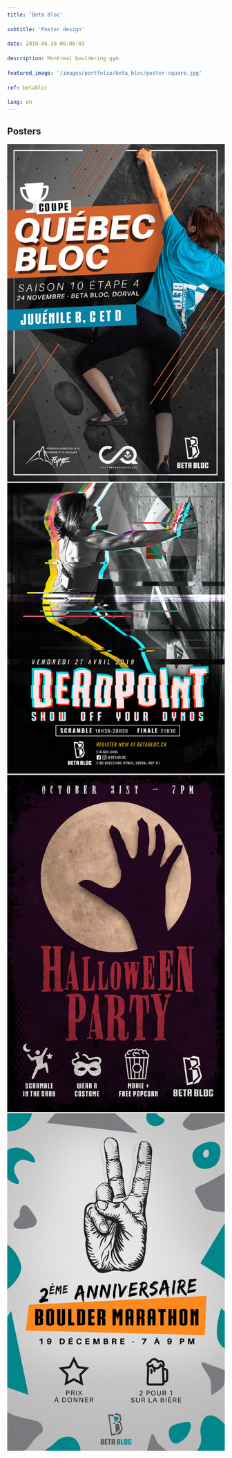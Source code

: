 ```yaml
---
title: 'Beta Bloc'

subtitle: 'Poster design'

date: 2018-06-30 00:00:03

description: Montreal bouldering gym. 

featured_image: '/images/portfolio/beta_bloc/poster-square.jpg'

ref: betabloc

lang: en
---
```



## Posters

<div class="gallery" data-columns="2">
	<img src="/images/portfolio/beta_bloc/coupe_quebec.jpg">
	<img src="/images/portfolio/beta_bloc/deadpoint4.jpg">
	<img src="/images/portfolio/beta_bloc/halloween.jpg">
	<img src="/images/portfolio/beta_bloc/2_year_anniversary.jpg">
</div>